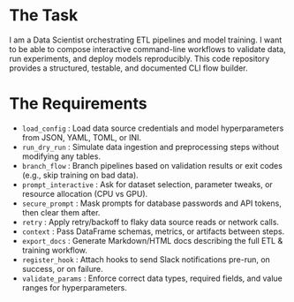 # The Task

I am a Data Scientist orchestrating ETL pipelines and model training. I want to be able to compose interactive command-line workflows to validate data, run experiments, and deploy models reproducibly. This code repository provides a structured, testable, and documented CLI flow builder.

# The Requirements

* `load_config`         : Load data source credentials and model hyperparameters from JSON, YAML, TOML, or INI.  
* `run_dry_run`         : Simulate data ingestion and preprocessing steps without modifying any tables.  
* `branch_flow`         : Branch pipelines based on validation results or exit codes (e.g., skip training on bad data).  
* `prompt_interactive`  : Ask for dataset selection, parameter tweaks, or resource allocation (CPU vs GPU).  
* `secure_prompt`       : Mask prompts for database passwords and API tokens, then clear them after.  
* `retry`               : Apply retry/backoff to flaky data source reads or network calls.  
* `context`             : Pass DataFrame schemas, metrics, or artifacts between steps.  
* `export_docs`         : Generate Markdown/HTML docs describing the full ETL & training workflow.  
* `register_hook`       : Attach hooks to send Slack notifications pre-run, on success, or on failure.  
* `validate_params`     : Enforce correct data types, required fields, and value ranges for hyperparameters.


